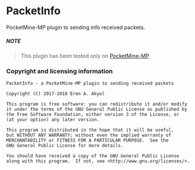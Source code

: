 # PacketInfo
PocketMine-MP plugin to sending info received packets.

##### NOTE
>This plugin has been tested only on [PocketMine-MP](https://github.com/pmmp/pocketmine-mp).

### Copyright and licensing information
```
PacketInfo - a PocketMine-MP plugin to sending received packets

Copyright (C) 2017-2018 Eren A. Akyol

This program is free software: you can redistribute it and/or modify
it under the terms of the GNU General Public License as published by
the Free Software Foundation, either version 3 of the License, or
(at your option) any later version.

This program is distributed in the hope that it will be useful,
but WITHOUT ANY WARRANTY; without even the implied warranty of
MERCHANTABILITY or FITNESS FOR A PARTICULAR PURPOSE.  See the
GNU General Public License for more details.

You should have received a copy of the GNU General Public License
along with this program.  If not, see <http://www.gnu.org/licenses/>.
```